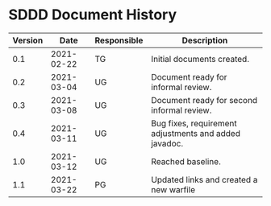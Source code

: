 # SDDD Document History
| Version | Date | Responsible | Description |
|   ---   |  --- |      ---    |      ---    |
| 0.1 | 2021-02-22 | TG | Initial documents created. |
| 0.2 | 2021-03-04 | UG | Document ready for informal review. |
| 0.3 | 2021-03-08 | UG | Document ready for second informal review. |
| 0.4 | 2021-03-11 | UG | Bug fixes, requirement adjustments and added javadoc. |
| 1.0 | 2021-03-12 | UG | Reached baseline. |
| 1.1 | 2021-03-22 | PG | Updated links and created a new warfile |

